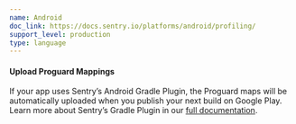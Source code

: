 ```yaml
---
name: Android
doc_link: https://docs.sentry.io/platforms/android/profiling/
support_level: production
type: language
---
```


#### Upload Proguard Mappings

If your app uses Sentry’s Android Gradle Plugin, the Proguard maps will be automatically uploaded when you publish your next build on Google Play. Learn more about Sentry’s Gradle Plugin in our [full documentation](https://docs.sentry.io/platforms/android/profiling/).

